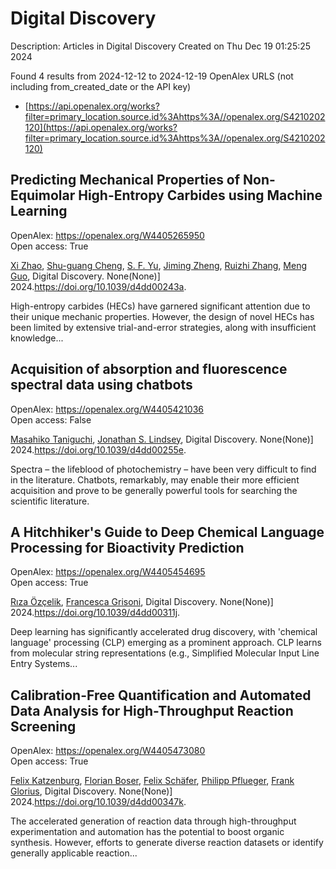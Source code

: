 # Digital Discovery
Description: Articles in Digital Discovery
Created on Thu Dec 19 01:25:25 2024

Found 4 results from 2024-12-12 to 2024-12-19
OpenAlex URLS (not including from_created_date or the API key)
- [https://api.openalex.org/works?filter=primary_location.source.id%3Ahttps%3A//openalex.org/S4210202120](https://api.openalex.org/works?filter=primary_location.source.id%3Ahttps%3A//openalex.org/S4210202120)

## Predicting Mechanical Properties of Non-Equimolar High-Entropy Carbides using Machine Learning   

OpenAlex: https://openalex.org/W4405265950    
Open access: True
    
[Xi Zhao](https://openalex.org/A5101923266), [Shu-guang Cheng](https://openalex.org/A5028467187), [S. F. Yu](https://openalex.org/A5004103997), [Jiming Zheng](https://openalex.org/A5102804581), [Ruizhi Zhang](https://openalex.org/A5079796208), [Meng Guo](https://openalex.org/A5039743277), Digital Discovery. None(None)] 2024.https://doi.org/10.1039/d4dd00243a.
    
High-entropy carbides (HECs) have garnered significant attention due to their unique mechanic properties. However, the design of novel HECs has been limited by extensive trial-and-error strategies, along with insufficient knowledge...    

    

## Acquisition of absorption and fluorescence spectral data using chatbots   

OpenAlex: https://openalex.org/W4405421036    
Open access: False
    
[Masahiko Taniguchi](https://openalex.org/A5066177154), [Jonathan S. Lindsey](https://openalex.org/A5083917347), Digital Discovery. None(None)] 2024.https://doi.org/10.1039/d4dd00255e.
    
Spectra – the lifeblood of photochemistry – have been very difficult to find in the literature. Chatbots, remarkably, may enable their more efficient acquisition and prove to be generally powerful tools for searching the scientific literature.    

    

## A Hitchhiker's Guide to Deep Chemical Language Processing for Bioactivity Prediction   

OpenAlex: https://openalex.org/W4405454695    
Open access: True
    
[Rıza Özçelik](https://openalex.org/A5015409355), [Francesca Grisoni](https://openalex.org/A5078946433), Digital Discovery. None(None)] 2024.https://doi.org/10.1039/d4dd00311j.
    
Deep learning has significantly accelerated drug discovery, with 'chemical language' processing (CLP) emerging as a prominent approach. CLP learns from molecular string representations (e.g., Simplified Molecular Input Line Entry Systems...    

    

## Calibration-Free Quantification and Automated Data Analysis for High-Throughput Reaction Screening   

OpenAlex: https://openalex.org/W4405473080    
Open access: True
    
[Felix Katzenburg](https://openalex.org/A5033957593), [Florian Boser](https://openalex.org/A5038880936), [Felix Schäfer](https://openalex.org/A5035577950), [Philipp Pflueger](https://openalex.org/A5115506495), [Frank Glorius](https://openalex.org/A5017167322), Digital Discovery. None(None)] 2024.https://doi.org/10.1039/d4dd00347k.
    
The accelerated generation of reaction data through high-throughput experimentation and automation has the potential to boost organic synthesis. However, efforts to generate diverse reaction datasets or identify generally applicable reaction...    

    
